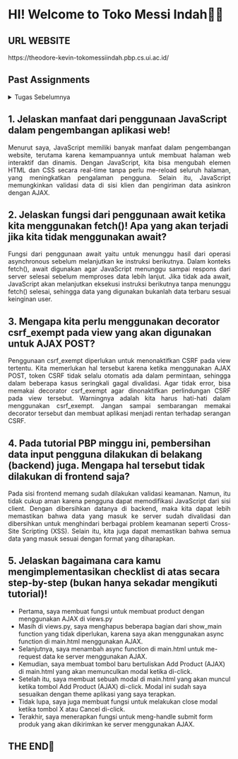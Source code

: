 <h1><b>HI! Welcome to Toko Messi Indah🤩😎</b></h1>
<h2>URL WEBSITE</h2>
<div>
https://theodore-kevin-tokomessiindah.pbp.cs.ui.ac.id/

<h2>Past Assignments</h2>
</div>
<details>
    <summary>Tugas Sebelumnya</summary>
    <details>
        <summary>Tugas 2</summary>
            <div>
                <h2>
                1. Jelaskan bagaimana cara kamu mengimplementasikan checklist di atas secara step-by-step!</h2>
                <p align="justify">
                <ul>
                    <li>
                        Pertama, saya membuat folder di repositori lokal untuk menyimpan proyek ini. 
                    </li>
                    <li>
                        Selanjutnya, saya membuat repositori baru di github saya. 
                    </li>
                    <li>
                        Lalu, saya menginisiasikan git di repositori lokal dengan <i>command</i> "git init" dan menghubungkan repositori lokal dengan repositori di Github dengan <i>command</i> "git remote add origin [link repo Github saya]". 
                    </li>
                    <li>
                        Saya membuat branch untuk membedakan master dengan development environment agar menjaga kode saya. Saya mengerjakannya di branch development terlebih dahulu. 
                        <i>Step</i> ini opsional.
                    </li>
                    <li>
                        Next stepnya adalah membuat virtual environment. Di terminal, saya menginisiasi virtual environment dengan <i>command</i> "python -m venv env" dan mengaktifkannya dengan <i>command</i> "env\Scripts\activate". 
                    </li>
                    <li>
                        Lalu, saya melakukan instalasi dependencies sesuai dengan yang di tutorial. Karena saya berencana untuk menambahkan gambar di toko saya, saya juga menginstall Pillow.
                    </li>
                    <li>
                        Selanjutnya, saya membuat proyek Django dengan <i>command</i> "django-admin startproject toko-messi-indah".
                    </li>
                    <li>
                        Saya membuat aplikasi baru bernama main dengan menggunakan <i>command</i> "python manage.py startapp main". 
                    </li>
                    <li>
                        Next, saya ke file settings.py dan menambahkan "localhost", dan "127.0.0.1" di bagian ALLOWED_HOSTS. Lalu saya menambahkan "main" di bagian INSTALLED_APPS.
                    </li>
                    <li>
                        Habis itu, saya membuat folder "templates" di dalam main. Saya juga membuat file "main.html" di dalam folder templates yang baru dibuat dan mengisinya dengan konten yang ingin ditampilkan di website.
                    </li>
                    <li>
                        Selanjutnya saya mengubah models dalam file models.py. Saya membuat model name, price, description, category, dan image. 
                    </li>
                    <li>
                        Saya membuat dan mengaplikasikan migrasi model dengan <i>command</i> "python manage.py makemigrations" dan "python manage.py migrate".
                    </li>
                    <li>
                        Lalu, saya mengedit file views.py untuk menghubungkan komponen template dengan komponen view.
                    </li>
                    <li>
                        Saya melakukan konfigurasi routing URL dengan membuat file urls.py dalam direktori main. Saya mengisi file tersebut dengan kode sesuai dengan tutorial. Lalu, saya membuka file urls.py DI DIREKTORI PROYEK (bukan main) dan mengimport fungsi include. Saya juga menambahkan rute URL dalam urlpatterns untuk mengarahkan ke tampilan main.
                    </li>
                    <li>
                        Saya git add, git commit, dan akhirnya git push ke repo master saya untuk menyimpan semua perubahan.
                    </li>
                    <li>
                        Saya membuat proyek baru di PWS dan push proyek toko yang sudah saya buat ke PWS tersebut.
                    </li>
                </ul>
                </p>
            </div>
            <div>
                <h2 align="justify">
                2. Buatlah bagan yang berisi request client ke web aplikasi berbasis Django beserta responnya dan jelaskan pada bagan tersebut kaitan antara <i>urls.py, views.py, models.py, dan berkas html</i>.
                </h2>
                <img src="Bagan.png" alt="Bagan by Theodore Kevin H">
            </div>
            <div>
                <h2>3. Jelaskan fungsi git dalam pengembangan perangkat lunak!</h2>
                <p align="justify">
                Git digunakan sebagai control untuk pengembangan perangkat lunak. Git memudahkan developers untuk bekerja sama menggunakan branch masing-masing sehingga branch utama aman dari error apabila sebuah developer melakukan kesalahan. Lalu, Git juga digunakan untuk menyimpan versi kode dari proyek sehingga developer bisa melihat kembali <i>progress</i> yang telah dibuat. Git (melalui Github) bisa mendukung proses testing melalui CI/CD.
                </p>
            </div>
            <div>
                <h2 align="justify">
                4. Menurut Anda, dari semua framework yang ada, mengapa framework Django dijadikan permulaan pembelajaran pengembangan perangkat lunak?</h2>
                <p align="justify">
                Menurut saya, framework Django dijadikan permulaan pembelajaran pengembangan perangkat lunak karena menggunakan bahasa python yang syntaxnya lumayan mudah untuk dipahami dan <i>beginner friendly</i>. Lalu, komunitas yang besar memudahkan troubleshooting dan versi yang up-to-date karena banyak developer menggunakan framework ini. Alasan terakhir adalah karena Django memudahkan pemahaman pengembangan front-end dan back-end, pengelolaan database, URL routing, dan testing.
                </p>
            </div>
            <div>
                <h2>5. Mengapa model pada Django disebut sebagai ORM?</h2>
                <p align="justify">
                Model Django disebut sebagai ORM karena menghubungkan dan mengelola data di basis data dengan cara yang lebih intuitif dan berorientasi objek. Dalam Django, data disimpan dalam bentuk tabel yang terhubung ke satu sama lain. Django juga memungkinkan CRUD dengan beberapa instruksi.
                </p>
            </div>
        </details>
        <details>
            <summary>Tugas 3</summary>
                <div>
                    <h2> 1. Jelaskan mengapa kita memerlukan data delivery dalam pengimplementasian sebuah platform?
                    </h2>
                    <p align="justify">
                    Data delivery sangat diperlukan karena melalui hal tersebut para user dapat mendapatkan informasi/data <i>real-time</i>. Data delivery menjadi sebuah sarana untuk komunikasi antara database, server, dan juga tampilan page yang akan dilihat oleh user.
                    </p>
                </div>
                <div>
                    <h2> 2.  Menurutmu, mana yang lebih baik antara XML dan JSON? Mengapa JSON lebih populer dibandingkan XML?
                    </h2>
                    <p align="justify">
                    Menurut saya, JSON lebih baik dibandingkan XML karena lebih cepat dan memiliki struktur yang sederhana dan gampang untuk dipahami. Tapi, setelah saya mencari tahu lebih dalam lagi, ternyata XML bisa <i>support</i> data yang lebih rumit. JSON juga lebih populer karena menurut saya lebih enak untuk dibaca. Tampilannya yang ringkas dan sudah terstruktur sangat memudahkan saya ketika membuat tugas ini.
                    </p>
                </div>
                <div>
                    <h2>3. Jelaskan fungsi dari method is_valid() pada form Django dan mengapa kita membutuhkan method tersebut?
                    </h2>
                    <p align="justify">
                    Fungsi dari method is_valid() pada form Django adalah untuk memvalidasi input dari user berdasarkan parameters dan ketentuan yang sudah diprogram sebelumnya. Ini sangat dibutuhkan karena akan mengecek kebenaran data dan juga untuk <i>error handling</i> sebelum disimpan. Fungsi ini juga dibutuhkan karena dapat memastikan keamaan program dari serangan siber.
                    </p>
                </div>
                <div>
                    <h2>4. Mengapa kita membutuhkan csrf_token saat membuat form di Django? Apa yang dapat terjadi jika kita tidak menambahkan csrf_token pada form Django? Bagaimana hal tersebut dapat dimanfaatkan oleh penyerang?
                    </h2>
                    <p align="justify">
                    Kita membutuhkan csrf_token saat membuat form karena akan mengenerate token ID random yang meningkatkan keamanan. Kalau tidak menggunakan csrf_token, default ID dari objek bermulai dari 1 dan akan bertambah secara inkremental untuk setiap objek tambahan. Tanpa penggunaan csrf_token, website jadi rentan terhadapa serangan CSRF (Cross-Site Request Forgery) yang memungkinkan pembuatan request yang berbahaya dari webpage palsu.
                    </p>
                </div>
                <div>
                    <h2>Jelaskan bagaimana cara kamu mengimplementasikan checklist di atas secara step-by-step (bukan hanya sekadar mengikuti tutorial).
                    </h2>
                    <p>
                        <ul>
                            <li align="justify">
                            Saya membuat file baru di direktori templates bernama "base.html". File HTML ini akan berfungsi sebagai kerangka yang akan diextend oleh halaman lain dalam projek.
                            </li>
                            <li align="justify">
                            Saya mengubah DIRS di bagian TEMPLATES dalam file settings.py untuk menambahkan file "base.html" yang tadi sudah saya buat agar dianggap sebagai templates.
                            </li>
                            <li align="justify">
                            Di file models.py, saya mengimport uuid dan membuat fields baru bernama id. ID diisi dengan menggunakan <i>command</i> "models.UUIDField(primary_key=True, default=uuid.uuid4, editable=False)".
                            </li>
                            <li align="justify">
                            Lalu, saya melakukan <i>migrations</i> dengan <i>command</i> "python manage.py makemigrations" dan "python manage.py migrate".
                            </li>
                            <li align="justify">
                            Saya membuat file baru bernama forms.py untuk forms website saya. Di dalam file ini, saya membuat class bernama "ProductForm" yang menerima argumen ModelForm. Dalam class ini, saya membuat model yang akan berisi Product dan fields yang berisi fields yang akan ditanyakan dalam forms (di website saya adalah nama, harga, deskripsi, dan kategori).
                            </li>
                            <li align="justify">
                            Next, di file views.py saya menambahkan import render, import ProductForm, dan juga import Product yang sudah dibuat sebelumnya.
                            </li>
                            <li align="justify">
                            Masih dalam file views.py, saya membuat fungsi baru bernama create_product. Fungsi ini akan membuat form yang dapat menambahkan data Product secara otomatis ketika data disubmit dari form.
                            </li>
                            <li align="justify">
                            Saya ke fungsi show_main dan menambahkan fields baru pernama "product_entries" yang akan berisi product_entries. Saya juga membuat variable product_entries yang diisi dengan <i>command</i> "Product.objects.all()".
                            </li>
                            <li align="justify">
                            Lalu saya mengimport fungsi create_product yang tadi saya buat ke dalam file urls.py dalam direktori main.
                            </li>
                            <li align="justify">
                            Di urlpatterns, saya membuat path baru dengan <i>command</i> "path('create-product', create_product, name='create_product')".
                            </li>
                            <li align="justify">
                            Selanjutnya, saya membuat file baru bernama create_product.html di dalam folder templates. File ini akan mengextend base.html dan berisi csrf token, menampilkan fields form yang sudah dibuat dalam bentuk table, dan juga membuat button untuk submit request form tersebut.
                            </li>
                            <li align="justify">
                            Saya membuat hal yang ingin saya tampilkan di website dalam file main.html. Saya memanggil fields dalam models.py.
                            </li>
                            <li align="justify">
                            Dalam views.py, saya mengimport HttpResponse dan serializers.
                            </li>
                            <li align="justify">
                            Dalam views.py, saya membuat 4 fungsi baru untuk mengembalikan data dalam bentuk XML, JSON, XML by ID, dan juga JSON by ID.
                            </li>
                            <li align="justify">
                            Saya pergi ke file urls.py untuk melakukan routing url. Pertama, saya mengimport 4 fungsi yang tadi saya buat. Lalu, saya membuat 4 path baru di urlpatterns agar dapat mengakses fungsi tersebut.
                            </li>
                            <li align="justify">
                            OK ALL DONE! Saya melakukan git add, commit, dan push. Saya juga melakukan push ke PWS.
                            </li>
                        </ul>
                </div>
                <div>
                    <h2>POSTMAN XML</h2>
                    <img src="xml.png" alt="XML">
                </div>
                <div>
                    <h2>POSTMAN JSON</h2>
                    <img src="json.png" alt="JSON">
                </div>
                <div>
                    <h2>POSTMAN XML by ID</h2>
                    <img src="xml_by_id.png" alt="XML by ID">
                </div>
                <div>
                    <h2>POSTMAN JSON by ID</h2>
                    <img src="json_by_id.png" alt="JSON by ID">
                </div>
        </details>
        <details>
        <summary>Tugas 4</summary>
            <div>
                <h2>1. Apa perbedaan antara HttpResponseRedirect() dan redirect()?</h2>
                <p align="justify">HttpResponseRedirect() hanya bisa menerima argumen dalam bentuk URL sementara redirect() bisa menerima argumen berupa model, view, atau URL juga. Fungsi mereka sama, yaitu untuk <i>redirect</i> ke halaman lain.
                </p>
            </div>
            <div>
                <h2>2. Jelaskan cara kerja penghubungan model Product dengan User!</h2>
                <p align="justify">Setiap Product akan dihubungkan dengan User yang menggunakan Product tersebut. Hubungan ini dilakukan melalui sebuah relationship, di mana sebuah Product pasti terasosiasikan dengan seorang User. Dalam proyek ini, seorang User hanya bisa melihat Product yang telah Ia beli.
                </p>
            </div>
            <div>
                <h2>3. Apa perbedaan antara authentication dan authorization, apakah yang dilakukan saat pengguna login? Jelaskan bagaimana Django mengimplementasikan kedua konsep tersebut.</h2>
                <p align="justify">Authentication adalah pengecekan identitas user. Sementara itu, authorization adalah proses pemeriksaan hak user tersebut. Untuk proses login, proses yang digunakan adalah authentication, karena mengecek apakah username dan password sudah benar dan ada di database. Dalam Django, kita bisa dengan mudah mengimplementasikan konsep authentication karena bisa mengimport authenticate dan login ke program kita. Dengan menggunakan fungsi authenticate() kita bisa memverifikasi identitas user. Untuk mengimplementasikan konsep authorization, Django juga telah memberikan decorators seperti "@login_required" yang sudah saya pakai di program.
                </p>
            </div>
            <div>
                <h2>4. Bagaimana Django mengingat pengguna yang telah login? Jelaskan kegunaan lain dari cookies dan apakah semua cookies aman digunakan?</h2>
                <p align="justify">Django mengingat pengguna yang telah login menggunakan <i>cookies</i>. Cookies menyimpan session ID seorang user dan akan menggunakannya untuk mencari tahu apakah user masih terlogin secara valid atau tidak. Kegunaan lain dari cookies adalah untuk menyimpan preferensi setiap user dan untuk mengumpulkan data dari user sebagai feedback. Tapi, tidak semua cookies aman digunakan. Contohnya, cookies yang memiliki jangka waktu yang panjang dapat meningkatkan risiko keamanan karena user bisa tidak menyadari bahwa mereka masih terlogin. 
                </p>
            </div>
            <div>
                <h2>5. Jelaskan bagaimana cara kamu mengimplementasikan checklist di atas secara step-by-step (bukan hanya sekadar mengikuti tutorial).</h2>
                <p align="justify">
                    <ul>
                        <li>Membuat fungsi dan form registrasi untuk login. Form ini merupakan <i>built-in function</i> dari Django.</li>
                        <li>Membuat file HTML baru yang bernama register.html. Ini akan menampilkan konten untuk user meregistrasikan akun mereka nanti.</li>
                        <li>Membuat fungsi login ke dalam views.py. Fungsi ini berfungsi untuk mengautentikasi pengguna yang ingin login.</li>
                        <li>Di direktori main/templates, saya membuat file HTML baru bernama login.html. Ini akan menjadi tampilan default saat masuk ke URL toko (juga dipakai untuk login).</li>
                        <li>Membuat fungsi logout di views.py. Fungsi ini berfungsi untuk melakukan mekanisme logout.</li>
                        <li>Dalam file main.html, saya membuat button untuk logout</li>
                        <li>Next, saya menambahkan dekorator "@login_required" di atas fungsi show_main agar user yang dapat mengakses bagian tersebut hanya user yang telah berhasil melakukan proses login.</li>
                        <li>Lalu, saya menambahkan data last login pada fungsi login_user dan menampilkannya di halaman web.</li>
                        <li>Saya juga menambahkan variabel last_login dalam fungsi show_main di dalam context.</li>
                        <li>Saya menghubungkan model Product dengan User menggunakan ForeignKey</li>
                        <li>Setelah itu, saya menyimpan perubahan dengan menjalankan command "python manage.py makemigrations" dan "python manage.py migrate".</li>
                        <li>Untuk langkah terakhir, saya menambahkan 3 data kepada setiap user yang telah saya daftarkan (sesuai ketentuan tugas)</li>
            </details>
            <details>
        <summary>Tugas 5</summary>
        <div>
            <h2>1. Jika terdapat beberapa CSS selector untuk suatu elemen HTML, jelaskan urutan prioritas pengambilan CSS selector tersebut!</h2>
            <p align="justify">Urutan prioritas pengambilan CSS selector tersebut adalah:
                <ol>
                    <li>Inline style</li>
                    <li>External dan internal style sheets</li>
                    <li>Browser default</li>
                </ol>
            </p>
            <h2>2. Mengapa responsive design menjadi konsep yang penting dalam pengembangan aplikasi web? Berikan contoh aplikasi yang sudah dan belum menerapkan responsive design!</h2>
            <p align="justify">Karena dengan responsive design, developer bisa terbantu karena dapat menggunakan satu design untuk semua perangkat (mobile dan desktop). Responsive web design juga membuat user experience menjadi lebih baik. Contoh aplikasi yang telah menerapkan responsive design adalah website apple (apple.com) dan contoh yang belum menerapkan responsive web design adalah website perusahaan tua.</p>
            <h2>3.  Jelaskan perbedaan antara margin, border, dan padding, serta cara untuk mengimplementasikan ketiga hal tersebut!</h2>
            <p align="justify"> Margin adalah ruang di luar elemen yang berfungsi untuk memisahkan elemen tersebut dari elemen lain di sekitarnya. Border adalah garis yang mengelilingi elemen, memberikan batas visual yang membedakan elemen dari latar belakang. Sementara itu, padding adalah ruang di dalam elemen, antara konten elemen dan batasnya, yang memberi jarak agar konten tidak langsung bersentuhan dengan batas elemen. Implementasinya bisa digunakan dalam file CSS.</p>
            <h2>4.  Jelaskan konsep flex box dan grid layout beserta kegunaannya!</h2>
            <p align="justify">Flexbox (Flexible Box) dirancang untuk satu dimensi, memungkinkan pengaturan elemen dalam baris atau kolom secara fleksibel, sehingga memudahkan penyesuaian ukuran dan posisi elemen berdasarkan ruang yang tersedia. Ini sangat berguna untuk membuat antarmuka yang responsif, seperti menu navigasi atau kumpulan tombol. Sementara itu, grid layout memungkinkan pengaturan elemen dalam dua dimensi, baik baris maupun kolom, dengan menyediakan sistem grid yang lebih kompleks.</p>
            <h2>5. Jelaskan bagaimana cara kamu mengimplementasikan checklist di atas secara step-by-step (bukan hanya sekadar mengikuti tutorial)!</h2>
            <p align="justify">
                <ul>
                    <li>Saya membuat fungsi edit product yang akan mengizinkan user untuk mengedit sebuah produk yang sudah ada</li>
                    <li>Saya membuat fungsi delete product untuk menghapus produk yang sebelumnya sudah ditambahkan</li>
                    <li>Setelah itu, saya menambahkan tailwind CSS ke dalam program saya</li>
                    <li>Dalam templates, saya membuat file baru bernama navbar.html. File ini digunakan untuk menampung kode yang akan menjadi navbar website saya nantinya</li>
                    <li>Selanjutnya, saya mengkonfigurasi static files dalam settings.py</li>
                    <li>Saya membuat folder static</li>
                    <li>Dalam folder static, saya membuat folder image dan mengisinya dengan gambar-gambar yang akan saya gunakan di website saya</li>
                    <li>Saya juga membuat folder video yang akan menampung video-video yang akan saya gunakan di website saya</li>
                    <li>Saya membuat file global.css yang akan berisi kode CSS saya</li>
                    <li>Saya menghubungkan global.css ke dalam file base.html</li>
                    <li>Lalu, saya mendekorasi website saya</li>
                </ul>
        </details>
    </details>
    <div>
        <h2>1.  Jelaskan manfaat dari penggunaan JavaScript dalam pengembangan aplikasi web!</h2>
        <p align="justify">Menurut saya, JavaScript memiliki banyak manfaat dalam pengembangan website, terutama karena kemampuannya untuk membuat halaman web interaktif dan dinamis. Dengan JavaScript, kita bisa mengubah elemen HTML dan CSS secara real-time tanpa perlu me-reload seluruh halaman, yang meningkatkan pengalaman pengguna. Selain itu, JavaScript memungkinkan validasi data di sisi klien dan pengiriman data asinkron dengan AJAX.</p>
    </div>
    <div>
        <h2>2. Jelaskan fungsi dari penggunaan await ketika kita menggunakan fetch()! Apa yang akan terjadi jika kita tidak menggunakan await?</h2>
        <p align="justify">Fungsi dari penggunaan await yaitu untuk menunggu hasil dari operasi asynchronous sebelum melanjutkan ke instruksi berikutnya. Dalam konteks fetch(), await digunakan agar JavaScript menunggu sampai respons dari server selesai sebelum memproses data lebih lanjut. Jika tidak ada await, JavaScript akan melanjutkan eksekusi instruksi berikutnya tanpa menunggu fetch() selesai, sehingga data yang digunakan bukanlah data terbaru sesuai keinginan user.</p>
    </div>
    <div>
        <h2>3.  Mengapa kita perlu menggunakan decorator csrf_exempt pada view yang akan digunakan untuk AJAX POST?</h2>
        <p align="justify">Penggunaan csrf_exempt diperlukan untuk menonaktifkan CSRF pada view tertentu. Kita memerlukan hal tersebut karena ketika menggunakan AJAX POST, token CSRF tidak selalu otomatis ada dalam permintaan, sehingga dalam beberapa kasus seringkali gagal divalidasi. Agar tidak error, bisa memakai decorator csrf_exempt agar dinonaktifkan perlindungan CSRF pada view tersebut. Warningnya adalah kita harus hati-hati dalam menggunakan csrf_exempt. Jangan sampai sembarangan memakai decorator tersebut dan membuat aplikasi menjadi rentan terhadap serangan CSRF.</p>
    </div>
    <div>
        <h2>4. Pada tutorial PBP minggu ini, pembersihan data input pengguna dilakukan di belakang (backend) juga. Mengapa hal tersebut tidak dilakukan di frontend saja?</h2>
        <p align="justify">Pada sisi frontend memang sudah dilakukan validasi keamanan. Namun, itu tidak cukup aman karena pengguna dapat memodifikasi JavaScript dari sisi client. Dengan dibersihkan datanya di backend, maka kita dapat lebih memastikan bahwa data yang masuk ke server sudah divalidasi dan dibersihkan untuk menghindari berbagai problem keamanan seperti Cross-Site Scripting (XSS). Selain itu, kita juga dapat memastikan bahwa semua data yang masuk sesuai dengan format yang diharapkan.</p>
    </div>
    <div>
        <h2>5. Jelaskan bagaimana cara kamu mengimplementasikan checklist di atas secara step-by-step (bukan hanya sekadar mengikuti tutorial)!</h2>
        <p align="justify">
            <ul>
                <li>Pertama, saya membuat fungsi untuk membuat product dengan menggunakan AJAX di views.py</li>
                <li>Masih di views.py, saya menghapus beberapa bagian dari show_main function yang tidak diperlukan, karena saya akan menggunakan async function di main.html menggunakan AJAX.</li>
                <li>Selanjutnya, saya menambah async function di main.html untuk me-request data ke server menggunakan AJAX.</li>
                <li>Kemudian, saya membuat tombol baru bertuliskan Add Product (AJAX) di main.html yang akan memunculkan modal ketika di-click.</li>
                <li>Setelah itu, saya membuat sebuah modal di main.html yang akan muncul ketika tombol Add Product (AJAX) di-click. Modal ini sudah saya sesuaikan dengan theme aplikasi yang saya terapkan.</li>
                <li>Tidak lupa, saya juga membuat fungsi untuk melakukan close modal ketika tombol X atau Cancel di-click.</li>
                <li>Terakhir, saya menerapkan fungsi untuk meng-handle submit form produk yang akan dikirimkan ke server menggunakan AJAX.</li>
            </ul>
        </p>
    </div>








        
    
<h2>THE END🙏</h2>
